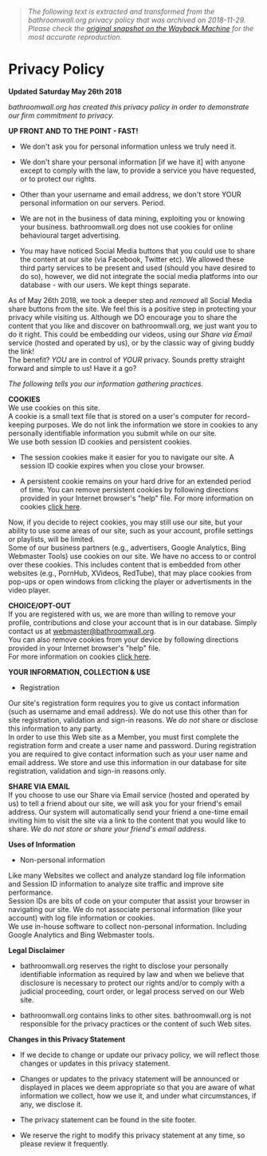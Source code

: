 > *The following text is extracted and transformed from the bathroomwall.org privacy policy that was archived on 2018-11-29. Please check the [original snapshot on the Wayback Machine](https://web.archive.org/web/20181129145833id_/http%3A//www.bathroomwall.org/pages/privacypolicy.html) for the most accurate reproduction.*

# Privacy Policy

**Updated Saturday May 26th 2018**

_bathroomwall.org has created this privacy policy in order to demonstrate our firm commitment to privacy._

**UP FRONT AND TO THE POINT - FAST!**

  * We don't ask you for personal information unless we truly need it.


  * We don't share your personal information [if we have it] with anyone except to comply with the law, to provide a service you have requested, or to protect our rights.


  * Other than your username and email address, we don't store YOUR personal information on our servers. Period.


  * We are not in the business of data mining, exploiting you or knowing your business. bathroomwall.org does not use cookies for online behavioural target advertising.


  * You may have noticed Social Media buttons that you could use to share the content at our site (via Facebook, Twitter etc). We allowed these third party services to be present and used (should you have desired to do so), however, we did not integrate the social media platforms into our database - with our users. We kept things separate.



As of May 26th 2018, we took a deeper step and _removed_ all Social Media share buttons from the site. We feel this is a positive step in protecting your privacy while visiting us. Although we DO encourage you to share the content that you like and discover on bathroomwall.org, we just want you to do it right. This could be embedding our videos, using our _Share via Email_ service (hosted and operated by us), or by the classic way of giving buddy the link!   
The benefit? _YOU_ are in control of _YOUR_ privacy. Sounds pretty straight forward and simple to us! Have it a go? 

_The following tells you our information gathering practices._

**COOKIES**   
We use cookies on this site.   
A cookie is a small text file that is stored on a user's computer for record-keeping purposes. We do not link the information we store in cookies to any personally identifiable information you submit while on our site.   
We use both session ID cookies and persistent cookies.

  * The session cookies make it easier for you to navigate our site. A session ID cookie expires when you close your browser.


  * A persistent cookie remains on your hard drive for an extended period of time. You can remove persistent cookies by following directions provided in your Internet browser's "help" file. For more information on cookies [click here](https://computer.howstuffworks.com/cookie.htm).



Now, if you decide to reject cookies, you may still use our site, but your ability to use some areas of our site, such as your account, profile settings or playlists, will be limited.   
Some of our business partners (e.g., advertisers, Google Analytics, Bing Webmaster Tools) use cookies on our site. We have no access to or control over these cookies. This includes content that is embedded from other websites (e.g., PornHub, XVideos, RedTube), that may place cookies from pop-ups or open windows from clicking the player or advertisments in the video player. 

**CHOICE/OPT-OUT**   
If you are registered with us, we are more than willing to remove your profile, contributions and close your account that is in our database. Simply contact us at webmaster@bathroomwall.org.  
You can also remove cookies from your device by following directions provided in your Internet browser's "help" file.  
For more information on cookies [click here](https://computer.howstuffworks.com/cookie.htm). 

**YOUR INFORMATION, COLLECTION & USE**

  * Registration



Our site's registration form requires you to give us contact information (such as username and email address). We do not use this other than for site registration, validation and sign-in reasons. We _do not_ share or disclose this information to any party.   
In order to use this Web site as a Member, you must first complete the registration form and create a user name and password. During registration you are required to give contact information such as your user name and email address. We store and use this information in our database for site registration, validation and sign-in reasons only. 

**SHARE VIA EMAIL**   
If you choose to use our Share via Email service (hosted and operated by us) to tell a friend about our site, we will ask you for your friend's email address. Our system will automatically send your friend a one-time email inviting him to visit the site via a link to the content that you would like to share. _We do not store or share your friend's email address_. 

**Uses of Information**

  * Non-personal information



Like many Websites we collect and analyze standard log file information and Session ID information to analyze site traffic and improve site performance.   
Session IDs are bits of code on your computer that assist your browser in navigating our site. We do not associate personal information (like your account) with log file information or cookies.   
We use in-house software to collect non-personal information. Including Google Analytics and Bing Webmaster tools. 

**Legal Disclaimer**

  * bathroomwall.org reserves the right to disclose your personally identifiable information as required by law and when we believe that disclosure is necessary to protect our rights and/or to comply with a judicial proceeding, court order, or legal process served on our Web site.


  * bathroomwall.org contains links to other sites. bathroomwall.org is not responsible for the privacy practices or the content of such Web sites.



  
**Changes in this Privacy Statement**

  * If we decide to change or update our privacy policy, we will reflect those changes or updates in this privacy statement.


  * Changes or updates to the privacy statement will be announced or displayed in places we deem appropriate so that you are aware of what information we collect, how we use it, and under what circumstances, if any, we disclose it.


  * The privacy statement can be found in the site footer.


  * We reserve the right to modify this privacy statement at any time, so please review it frequently.


